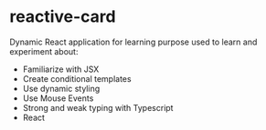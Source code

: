# reactive-card
Dynamic React application for learning purpose used to learn and experiment about:

- Familiarize with JSX
- Create conditional templates
- Use dynamic styling
- Use Mouse Events
- Strong and weak typing with Typescript
- React

